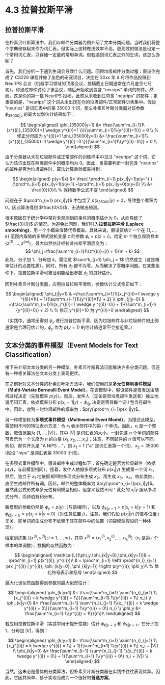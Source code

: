 # 4.3 拉普拉斯平滑

## 拉普拉斯平滑

在朴素贝叶斯算法中，我们以邮件分类器为例介绍了文本分类问题。当时我们将整个字典储存起来作为词汇表。但实际上这种做法效率不高。更高效的做法是设定一个常用词汇表，只存储一定量的常用单词。但若遇到词汇表之外的生词，该怎么办呢？

首先，我们分析一下遇到生词会导致什么问题。回顾垃圾邮件分类过程：假设你完成了 CS229 课程并做了出色的研究项目，决定在 20xx 年 6 月将作品投稿到 NeurIPS 会议（机器学习领域的顶级会议，投稿截止日期通常在六月底至七月初）。你通过邮件讨论了该会议，随后开始收到包含 "neurips" 单词的邮件。然而，这是你的第一篇 NeurIPS 投稿，此前从未收到过包含 "neurips" 的邮件；更重要的是，"neurips" 这个词从未出现在你的垃圾邮件/正常邮件训练集中。假设 "neurips" 是词汇表中的第 35000 个词，那么朴素贝叶斯分类器对该参数 $\phi_{35000|y}$ 的最大似然估计结果如下：

$$
\begin{aligned}
\phi_{35000|y=1} &=  \frac{\sum^m_{i=1}1\{x^{(i)}_{35000}=1 \wedge y^{(i)}=1  \}}{\sum^m_{i=1}1\{y^{(i)}=1\}} = 0 \\  % 修正分母应为 y^{(i)}=1
\phi_{35000|y=0} &=  \frac{\sum^m_{i=1}1\{x^{(i)}_{35000}=1 \wedge y^{(i)}=0  \}}{\sum^m_{i=1}1\{y^{(i)}=0\}} = 0 \\
\end{aligned}
$$

由于分类器从未在垃圾邮件或正常邮件的训练样本中见过 "neurips" 这个词，它认为该词出现在两类邮件中的概率均为 $0$。因此，当需要判断一封包含 "neurips" 的邮件是否为垃圾邮件时，算法计算后验概率得到：

$$
\begin{aligned}
p(y=1|x) &= \frac{ \prod^n_{i=1} p(x_i|y=1)p(y=1) }   {\prod^n_{i=1} p(x_i|y=1)p(y=1) +\prod^n_{i=1} p(x_i|y=0)p(y=0)    }\\
&= \frac{0}{0}\\ % 保持数学公式不变
\end{aligned}
$$

问题在于 $\prod^n_{i=1} p(x_i|y)$ 中包含了 $p(x_{35000}|y) = 0$，导致整个乘积为 $0$。因此算法得到 $\frac{0}{0}$，无法做出预测。

根本原因在于统计学中常将未观测到的事件的概率估计为 $0$，从而导致了 $\frac{0}{0}$ 的情况。为避免此问题，我们引入**拉普拉斯平滑 (Laplace smoothing)**，用一个小概率值替代零概率。具体来说，假设要估计一个在 $\{1,..., k\}$ 范围内取值的多项式随机变量 $z$ 的参数 $\phi_i = p(z = i)$。给定 $m$ 个独立观测样本 $\{z^{(1)}, ..., z^{(m)}\}$，最大似然估计经拉普拉斯平滑后变为：
$$
\phi_j=\frac{\sum^m_{i=1}1\{z^{(i)}=j\} + 1}{m + k}
$$
此处，分子加 $1$，分母加 $k$。需注意 $\sum^k_{j=1} \phi_j = 1$ 仍然成立（这是概率估计的必要性质）。同时，所有 $\phi_j$ 都不为零，从而解决了零概率问题。在某些条件下，拉普拉斯平滑可被证明能给出参数 $\phi_j$ 的良好估计。

回到朴素贝叶斯分类器，应用拉普拉斯平滑后，参数估计公式修正如下：

$$
\begin{aligned}
\phi_{j|y=1} & =\frac{\sum^m_{i=1}1\{x_j^{(i)}=1 \wedge y ^{(i)}=1\} + 1}{\sum^m_{i=1}1\{y^{(i)}=1\} + 2} \\
\phi_{j|y=0} & =\frac{\sum^m_{i=1}1\{x_j^{(i)}=1 \wedge y ^{(i)}=0\} + 1}{\sum^m_{i=1}1\{y^{(i)}=0\} + 2} \\ % 修正 y^{(i)}=10 为 y^{(i)}=0
\end{aligned}
$$

（实践中，通常无需对 $\phi_y$ 进行拉普拉斯平滑，因为垃圾邮件与非垃圾邮件的比例通常是合理可估计的，$\phi_y$ 作为 $p(y=1)$ 的估计值通常不会接近零。）

## 文本分类的事件模型（Event Models for Text Classification）

接下来介绍文本分类的另一种模型。朴素贝叶斯算法已能解决许多分类问题，但还有一种相关算法在文本分类上表现更优。

在之前针对文本分类的朴素贝叶斯方法中，我们使用的是**多元伯努利事件模型（Multi-Variate Bernoulli Event Model）**。在该模型中，假设邮件是否发送由随机过程决定（先验概率 $p(y)$）。然后，发件人（无论是否垃圾邮件发送者）独立地遍历词汇表，依据概率分布 $p(x_i=1|y)=\phi_{i|y}$ 决定是否将每个词 $i$ 包含在邮件中。因此，收到一封垃圾邮件的概率为：$p(y)\prod^n_{i=1}p(x_i|y)$。

另一种模型称为**多项式事件模型（Multinomial Event Model）**。为描述此模型，需使用不同的特征表示方法：令 $x_i$ 表示邮件中的第 $i$ 个单词。因此，$x_i$ 是一个整数，取值范围为 $\{1,...,|V|\}$，其中 $|V|$ 是词汇表的大小。一封包含 $n$ 个单词的邮件可表示为一个长度为 $n$ 的向量 $(x_1, x_2, ..., x_n)$；注意，不同邮件的 $n$ 值可以不同。例如，邮件开头是 "A NIPS ..."，则 $x_1 = 1$ ("a" 是词汇表第一个词)，$x_2 = 35000$ (假设 "nips" 是词汇表第 35000 个词)。

在多项式事件模型中，假设邮件生成过程如下：首先确定是否为垃圾邮件（依据 $p(y)$，与前模型相同）。接着，发件人依据多项式分布 $p(x_1|y)$ 生成第一个词 $x_1$。然后，独立于 $x_1$ 地依据*相同*的多项式分布生成 $x_2$，再生成 $x_3$、$x_4$，依此类推，直至生成邮件所有词。因此，邮件的整体概率为 $p(y)\prod^n_{i=1}p(x_i|y)$。虽然此公式形式与多元伯努利模型相似，但含义截然不同：此处的 $x_i|y$ 服从多项式分布，而非伯努利分布。

新模型的参数仍然是 $\phi_y = p(y)$（与前相同），以及 $\phi_{k|y=1} = p(x_j = k | y=1)$ 和 $\phi_{k|y=0} = p(x_j = k | y=0)$（对任意位置 $j$）。注意，我们假设 $p(x_j|y)$ 的值与位置 $j$ 无关，即单词的生成分布不依赖于其在邮件中的位置（词袋模型假设的一种体现）。

给定训练集 $\{(x^{(i)}, y^{(i)}); i = 1, ..., m\}$，其中 $x^{(i)}  = ( x^{(i)}_{1} , x^{(i)}_{2} ,..., x^{(i)}_{n_i})$（$n_i$ 是第 $i$ 个样本的单词数），数据的似然函数为：

$$
\begin{aligned}
\mathcal{L}(\phi_y,\phi_{k|y=0},\phi_{k|y=1})& = \prod^m_{i=1} p(x^{(i)}, y^{(i)})\\
& = \prod^m_{i=1} \left( \prod^{n_i}_{j=1} p(x_j^{(i)} | y^{(i)}; \phi_{k|y=0}, \phi_{k|y=1}) \right) p(y^{(i)}; \phi_y)\\ % 优化符号表示和括号
\end{aligned}
$$

最大化该似然函数得到参数的最大似然估计：

$$
\begin{aligned}
\phi_{k|y=1} &=  \frac{\sum^m_{i=1} \sum^{n_i}_{j=1} 1\{x_j^{(i)} = k \wedge y^{(i)} = 1\}}{\sum^m_{i=1} 1\{y^{(i)} = 1\} n_i} \\
\phi_{k|y=0} &=  \frac{\sum^m_{i=1} \sum^{n_i}_{j=1} 1\{x_j^{(i)} = k \wedge y^{(i)} = 0\}}{\sum^m_{i=1} 1\{y^{(i)} = 0\} n_i} \\
\phi_y &=   \frac{\sum^m_{i=1} 1\{y^{(i)} = 1\}}{m}\\
\end{aligned}
$$

若应用拉普拉斯平滑（实践中用于提升性能）估计 $\phi_{k|y=0}$ 和 $\phi_{k|y=1}$，在分子加 $1$，分母加 $|V|$，得到：

$$
\begin{aligned}
\phi_{k|y=1} &=  \frac{\sum^m_{i=1} \sum^{n_i}_{j=1} 1\{x_j^{(i)} = k \wedge y^{(i)} = 1\} + 1}{\sum^m_{i=1} 1\{y^{(i)} = 1\} n_i + |V|} \\
\phi_{k|y=0} &=  \frac{\sum^m_{i=1} \sum^{n_i}_{j=1} 1\{x_j^{(i)} = k \wedge y^{(i)} = 0\} + 1}{\sum^m_{i=1} 1\{y^{(i)} = 0\} n_i + |V|} \\
\end{aligned}
$$

当然，这未必是最优的分类算法，但朴素贝叶斯分类器在实践中往往表现优异。因此，它因其简单、易于实现而成为一个很好的**首选方案**。

